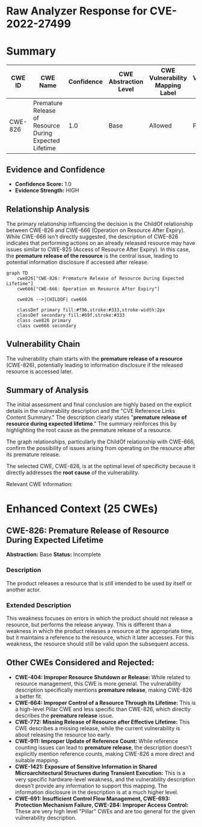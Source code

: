 # Raw Analyzer Response for CVE-2022-27499

# Summary
| CWE ID | CWE Name | Confidence | CWE Abstraction Level | CWE Vulnerability Mapping Label | CWE-Vulnerability Mapping Notes |
|---|---|---|---|---|---|
| CWE-826 | Premature Release of Resource During Expected Lifetime | 1.0 | Base | Allowed | Primary CWE |

## Evidence and Confidence

*   **Confidence Score:** 1.0
*   **Evidence Strength:** HIGH

## Relationship Analysis
The primary relationship influencing the decision is the ChildOf relationship between CWE-826 and CWE-666 (Operation on Resource After Expiry). While CWE-666 isn't directly suggested, the description of CWE-826 indicates that performing actions on an already released resource may have issues similar to CWE-825 (Access of Resource After Expiry). In this case, the **premature release of the resource** is the central issue, leading to potential information disclosure if accessed after release.

```mermaid
graph TD
    cwe826["CWE-826: Premature Release of Resource During Expected Lifetime"]
    cwe666["CWE-666: Operation on Resource After Expiry"]

    cwe826 -->|CHILDOF| cwe666

    classDef primary fill:#f96,stroke:#333,stroke-width:2px
    classDef secondary fill:#69f,stroke:#333
    class cwe826 primary
    class cwe666 secondary
```

## Vulnerability Chain
The vulnerability chain starts with the **premature release of a resource** (CWE-826), potentially leading to information disclosure if the released resource is accessed later.

## Summary of Analysis
The initial assessment and final conclusion are highly based on the explicit details in the vulnerability description and the "CVE Reference Links Content Summary." The description clearly states "**premature release of resource during expected lifetime**." The summary reinforces this by highlighting the root cause as the premature release of a resource.

The graph relationships, particularly the ChildOf relationship with CWE-666, confirm the possibility of issues arising from operating on the resource after its premature release.

The selected CWE, CWE-826, is at the optimal level of specificity because it directly addresses the **root cause** of the vulnerability.

Relevant CWE Information:

# Enhanced Context (25 CWEs)

## CWE-826: Premature Release of Resource During Expected Lifetime
**Abstraction:** Base
**Status:** Incomplete

### Description
The product releases a resource that is still intended to be used by itself or another actor.

### Extended Description
This weakness focuses on errors in which the product should not release a resource, but performs the release anyway. This is different than a weakness in which the product releases a resource at the appropriate time, but it maintains a reference to the resource, which it later accesses. For this weakness, the resource should still be valid upon the subsequent access.
## Other CWEs Considered and Rejected:

*   **CWE-404: Improper Resource Shutdown or Release:** While related to resource management, this CWE is more general. The vulnerability description specifically mentions **premature release**, making CWE-826 a better fit.
*   **CWE-664: Improper Control of a Resource Through its Lifetime:** This is a high-level Pillar CWE and less specific than CWE-826, which directly describes the **premature release** issue.
*   **CWE-772: Missing Release of Resource after Effective Lifetime:** This CWE describes a missing release, while the current vulnerability is about releasing the resource too early.
*   **CWE-911: Improper Update of Reference Count:** While reference counting issues can lead to **premature release**, the description doesn't explicitly mention reference counts, making CWE-826 a more direct and suitable mapping.
*   **CWE-1421: Exposure of Sensitive Information in Shared Microarchitectural Structures during Transient Execution:** This is a very specific hardware-level weakness, and the vulnerability description doesn't provide any information to support this mapping. The information disclosure in the description is at a much higher level.
*   **CWE-691: Insufficient Control Flow Management, CWE-693: Protection Mechanism Failure, CWE-284: Improper Access Control:** These are very high level "Pillar" CWEs and are too general for the given vulnerability description.